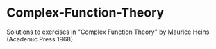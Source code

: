 # Complex-Function-Theory
Solutions to exercises in "Complex Function Theory" by Maurice Heins (Academic Press 1968).
